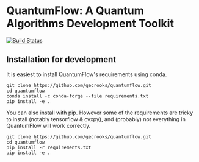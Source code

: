 
# QuantumFlow: A Quantum Algorithms Development Toolkit

[![Build Status](https://travis-ci.org/gecrooks/quantumflow.svg?branch=master)](https://travis-ci.org/gecrooks/quantumflow)

## Installation for development

It is easiest to install QuantumFlow's requirements using conda.
```
git clone https://github.com/gecrooks/quantumflow.git
cd quantumflow
conda install -c conda-forge --file requirements.txt
pip install -e .
```

You can also install with pip. However some of the requirements are tricky to install (notably tensorflow & cvxpy), and (probably) not everything in QuantumFlow will work correctly.
```
git clone https://github.com/gecrooks/quantumflow.git
cd quantumflow
pip install -r requirements.txt
pip install -e .
```


```


